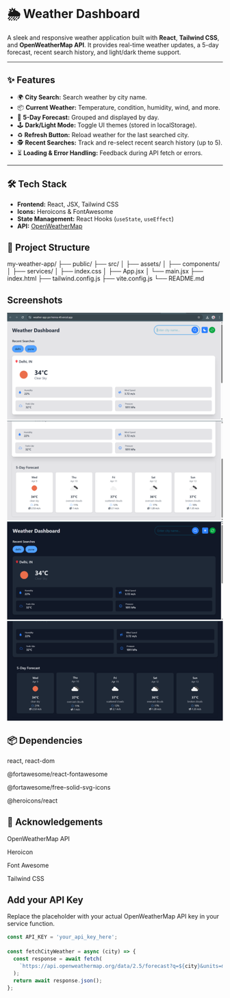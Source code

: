 # 🌦️ Weather Dashboard

A sleek and responsive weather application built with **React**, **Tailwind CSS**, and **OpenWeatherMap API**. It provides real-time weather updates, a 5-day forecast, recent search history, and light/dark theme support.

---

## ✨ Features

- 🌍 **City Search:** Search weather by city name.
- 📦 **Current Weather:** Temperature, condition, humidity, wind, and more.
- 📅 **5-Day Forecast:** Grouped and displayed by day.
- 🕹️ **Dark/Light Mode:** Toggle UI themes (stored in localStorage).
- ♻️ **Refresh Button:** Reload weather for the last searched city.
- 🕵️ **Recent Searches:** Track and re-select recent search history (up to 5).
- ⏳ **Loading & Error Handling:** Feedback during API fetch or errors.

---

## 🛠️ Tech Stack

- **Frontend:** React, JSX, Tailwind CSS
- **Icons:** Heroicons & FontAwesome
- **State Management:** React Hooks (`useState`, `useEffect`)
- **API:** [OpenWeatherMap](https://openweathermap.org/api)

## 📁 Project Structure
my-weather-app/
├── public/
├── src/
│   ├── assets/
│   ├── components/
│   ├── services/
│   ├── index.css
│   ├── App.jsx
│   └── main.jsx
├── index.html
├── tailwind.config.js
├── vite.config.js
└── README.md

## Screenshots
![](Screenshots/weather-1.png)
![](Screenshots/weather-2.png)
![](Screenshots/weather-3.png)
![](Screenshots/weather-4.png)


## 📦 Dependencies
react, react-dom

@fortawesome/react-fontawesome

@fortawesome/free-solid-svg-icons

@heroicons/react

## 🙌 Acknowledgements
OpenWeatherMap API

Heroicon

Font Awesome

Tailwind CSS

## Add your API Key

Replace the placeholder with your actual OpenWeatherMap API key in your service function.

```js
const API_KEY = 'your_api_key_here';

const fetchCityWeather = async (city) => {
  const response = await fetch(
    `https://api.openweathermap.org/data/2.5/forecast?q=${city}&units=metric&appid=${API_KEY}`
  );
  return await response.json();
};


